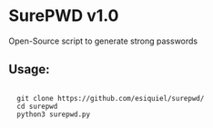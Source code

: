 # SurePWD v1.0
Open-Source script to generate strong passwords

## Usage:


<code>
  git clone https://github.com/esiquiel/surepwd/
  cd surepwd
  python3 surepwd.py
</code>
